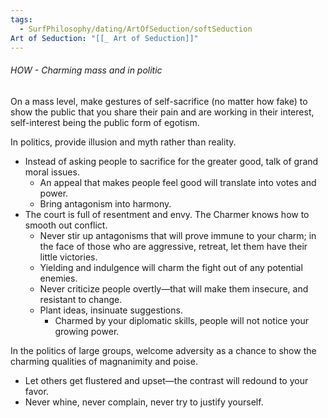 ```yaml
---
tags:
  - SurfPhilosophy/dating/ArtOfSeduction/softSeduction
Art of Seduction: "[[_ Art of Seduction]]"
---
```



###### HOW - Charming mass and in politic
On a mass level, make gestures of self-sacrifice (no matter how fake) to show the public that you share their pain and are working in their interest, self-interest being the public form of egotism. 


In politics, provide illusion and myth rather than reality. 
- Instead of asking people to sacrifice for the greater good, talk of grand moral issues. 
	- An appeal that makes people feel good will translate into votes and power. 
	- Bring antagonism into harmony. 
- The court is full of resentment and envy. The Charmer knows how to smooth out conflict. 
	- Never stir up antagonisms that will prove immune to your charm; in the face of those who are aggressive, retreat, let them have their little victories. 
	- Yielding and indulgence will charm the fight out of any potential enemies. 
	- Never criticize people overtly—that will make them insecure, and resistant to change. 
	- Plant ideas, insinuate suggestions.
		- Charmed by your diplomatic skills, people will not notice your growing power.

In the politics of large groups, welcome adversity as a chance to show the charming qualities of magnanimity and poise.
- Let others get flustered and upset—the contrast will redound to your favor. 
- Never whine, never complain, never try to justify yourself. 